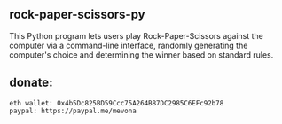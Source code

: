 ## rock-paper-scissors-py
This Python program lets users play Rock-Paper-Scissors against the computer via a command-line interface, randomly generating the computer's choice and determining the winner based on standard rules.

## donate:
    eth wallet: 0x4b5Dc825BD59Ccc75A264B87DC2985C6EFc92b78
    paypal: https://paypal.me/mevona
